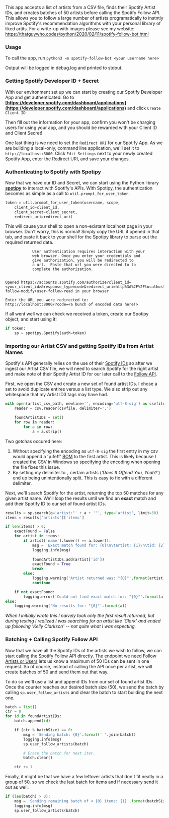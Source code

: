 This app accepts a list of artists from a CSV file, finds their Spotify Artist IDs, and creates batches of 50 artists before calling the Spotify Follow API. This allows you to follow a large number of artists programatically to instntly improve Spotify's recommendation algorithms with your personal library of liked artits. For a write-up with images please see my website: https://thatguywho.codes/python/2020/02/11/spotify-follow-bot.html

### Usage
To call the app, run `python3 -m spotify-follow-bot <your username here>`

Output will be logged in debug.log and printed to stdout.

### Getting Spotify Developer ID + Secret
With our environment set up we can start by creating our Spotify Developer App and get authenticated. Go to **[https://developer.spotify.com/dashboard/applications](https://developer.spotify.com/dashboard/applications)** and click `Create Client ID`

Then fill out the information for your app, confirm you won't be charging users for using your app, and you should be rewarded with your Client ID and Client Secret!

One last thing is we need to set the `Redirect URI` for our Spotify App. As we are building a local-only, command line application, we'll set it to `http://localhost:8000`. Click `Edit Settings` next to your newly created Spotify App, enter the Redirect URI, and save your changes.

### Authenticating to Spotify with Spotipy
Now that we have our ID and Secret, we can start using the Python library **[spotipy](https://github.com/plamere/spotipy)** to interact with Spotify's APIs. With Spotipy, the authentication becomes as simple as a call to `util.prompt_for_user_token`. 

```python
token = util.prompt_for_user_token(username, scope, 
    client_id=client_id, 
    client_secret=client_secret,
    redirect_uri=redirect_uri)
```

This will cause your shell to open a non-existant localhost page in your browser. Don't worry, this is normal! Simply copy the URL it opened in that tab, and paste it back to your shell for the Spotipy library to parse out the required returned data.

```
            User authentication requires interaction with your
            web browser. Once you enter your credentials and
            give authorization, you will be redirected to
            a url.  Paste that url you were directed to to
            complete the authorization.

        
Opened https://accounts.spotify.com/authorize?client_id=<your_client_id>&response_type=code&redirect_uri=http%3A%2F%2Flocalhost%3A8000&scope=user-follow-modify+user-follow-read in your browser

Enter the URL you were redirected to:
http://localhost:8000/?code=<a bunch of encoded data here!>
```

If all went well we can check we received a token, create our Spotipy object, and start using it!

```python
if token:
    sp = spotipy.Spotify(auth=token)
```

### Importing our Artist CSV and getting Spotify IDs from Artist Names
Spotify's API generally relies on the use of their [Spotify IDs](https://developer.spotify.com/documentation/web-api/#spotify-uris-and-ids) so after we ingest our Artist CSV file, we will need to search Spotify for the right artist and make note of their Spotify Artist ID for our later call to the [Follow API](https://developer.spotify.com/documentation/web-api/reference/follow/).

First, we open the CSV and create a new set of found artist IDs. I chose a set to avoid duplicate entires versus a list type. We also strip out any whitespace that my Artist ID3 tags may have had.

```python
with open(artist_csv_path, newline='', encoding='utf-8-sig') as csvfile:
    reader = csv.reader(csvfile, delimiter=',')

    foundArtistIDs = set()
    for row in reader:
        for a in row:
            a = a.strip()
```
Two gotchas occured here: 
1. Without specifying the encoding as `utf-8-sig` the first entry in my csv would append a '\ufeff' [BOM](https://wikipedia.org/wiki/Byte_Order_Mark "Byte-Order Mark") to the first artist. This is likely because I created the CSV in Windows so specifying the encoding when opening the file fixes this issue. 
2. By setting my delimiter to `,` certain artists (*'Does It Offend You, Yeah?'*) end up being unintentionally split. This is easy to fix with a different delimiter.

Next, we'll search Spotify for the artist, returning the top 50 matches for any given artist name. We'll loop the results until we find an **exact** match and add their Spotify ID to our set of found artist IDs.

```python
results = sp.search(q='artist:"' + a + '"', type='artist', limit=50)
items = results['artists']['items']

if len(items) > 0:
    exactFound = False
    for artist in items:                    
        if artist['name'].lower() == a.lower():
            msg = 'Exact match found for: {0}\n\tartist: {1}\n\tid: {2}'.format(a, artist['name'], artist['id'])
            logging.info(msg) 
            
            foundArtistIDs.add(artist['id'])
            exactFound = True
            break
        else:
            logging.warning('Artist returned was: "{0}"'.format(artist['name']))
            continue

    if not exactFound:
        logging.error('Could not find exact match for: "{0}"'.format(a))    
else:
    logging.warning('No results for: "{0}"'.format(a))
```
*When I initially wrote this I naively took only the first result returned, but during testing I realized I was searching for an artist like 'Clark' and ended up following 'Kelly Clarkson' -- not quite what I was expecting.*

### Batching + Calling Spotify Follow API
Now that we have all the Spotify IDs of the artists we wish to follow, we can start calling the Spotify Follow API directly. The endpoint we need [Follow Artists or Users](https://developer.spotify.com/documentation/web-api/reference/follow/follow-artists-users/) lets us know a maximum of 50 IDs can be sent in one request. So of course, instead of calling the API once per artist, we will create batches of 50 and send them out that way. 

To do so we'll use a list and append IDs from our set of found artist IDs. Once the counter reaches our desired batch size (50), we send the batch by calling `sp.user_follow_artists` and clear the batch to start building the next one.

```python
batch = list()
ctr = 0 
for id in foundArtistIDs:
    batch.append(id)

    if (ctr % batchSize) == 0:  
        msg = 'Sending batch: {0}'.format(' '.join(batch))  
        logging.info(msg)
        sp.user_follow_artists(batch)

        # Erase the batch for next iter.    
        batch.clear()

    ctr += 1
```

Finally, it might be that we have a few leftover artists that don't fit neatly in a group of 50, so we check the last batch for items and if necessary send it out as well.

```python
if (len(batch) > 0):
    msg = 'Sending remaining batch of < {0} items: {1}'.format(batchSize, ' '.join(batch))
    logging.info(msg)
    sp.user_follow_artists(batch)
```
